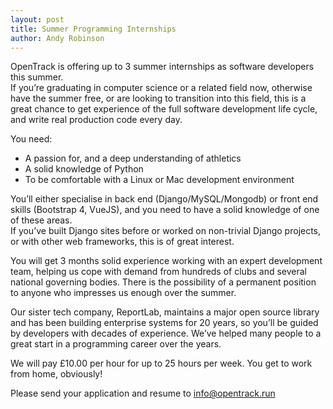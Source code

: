 ```yaml
---
layout: post
title: Summer Programming Internships
author: Andy Robinson
---
```

OpenTrack is offering up to 3 summer internships as software developers this summer.  
If you’re graduating in computer science or a related field now, otherwise have the summer free, or are looking to 
transition into this field, this is a great chance to get experience of the full 
software development life cycle, and write real production code every day.

You need: 
 - A passion for, and a deep understanding of athletics
 - A solid knowledge of Python
 - To be comfortable with a Linux or Mac development environment 

You’ll either specialise in back end (Django/MySQL/Mongodb) or front end skills 
(Bootstrap 4, VueJS), and you need to have a solid knowledge of one of these areas.  
If you’ve built Django sites before or worked on non-trivial Django projects, or 
with other web frameworks, this is of great interest.

You will get 3 months solid experience working with an expert development team, 
helping us cope with demand from hundreds of clubs and several national governing 
bodies.   There is the possibility of a permanent position to anyone who impresses 
us enough over the summer.

Our sister tech company, ReportLab, maintains a major open source library and has been 
building enterprise systems for 20 years, so you’ll be guided by developers with decades 
of experience.   We’ve helped many people to a great start in a programming career over the years.

We will pay £10.00 per hour for up to 25 hours per week.  You get to work from home, obviously!

Please send your application and resume to info@opentrack.run
